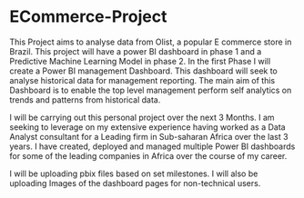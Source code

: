 # ECommerce-Project
This Project aims to analyse data from Olist, a popular E commerce store in Brazil. 
This project will have a power BI dashboard in phase 1 and a Predictive Machine Learning Model in phase 2.
In the first Phase I will create a Power BI management Dashboard. This dashboard will seek to analyse historical data for management reporting.
The main aim of this Dashboard is to enable the top level management perform self analytics on trends and patterns from historical data.

I will be carrying out this personal project over the next 3 Months. I am seeking to leverage on my extensive experience having worked as a Data Analyst consultant for a Leading firm in Sub-saharan Africa over the last 3 years. I have created, deployed and managed multiple Power BI dashboards for some of the leading companies in Africa over the course of my career.

I will be uploading pbix files based on set milestones. I will also be uploading Images of the dashboard pages for non-technical users.
